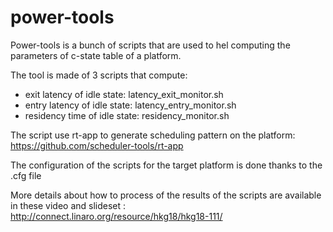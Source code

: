 # power-tools

Power-tools is a bunch of scripts that are used to hel computing the parameters of c-state table of a platform.

The tool is made of 3 scripts that compute:
- exit latency of idle state: latency_exit_monitor.sh
- entry latency of idle state: latency_entry_monitor.sh
- residency time of idle state: residency_monitor.sh

The script use rt-app to generate scheduling pattern on the platform: https://github.com/scheduler-tools/rt-app

The configuration of the scripts for the target platform is done thanks to the .cfg file

More details about how to process of the results of the scripts are available in these video and slideset : http://connect.linaro.org/resource/hkg18/hkg18-111/
